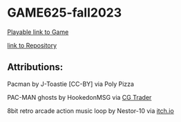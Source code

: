 # GAME625-fall2023

[Playable link to Game](https://sarahashemii.github.io/game625-fall2023/assignments/assignment01/play)<br>

[link to Repository](https://github.com/SaraHashemii/game625-fall2023/tree/main/assignments/assignment01)


## Attributions:<br>
Pacman by J-Toastie [CC-BY] via Poly Pizza <br>


PAC-MAN ghosts by HookedonMSG via [CG Trader](https://www.cgtrader.com)


8bit retro arcade action music loop by Nestor-10 via [itch.io](https://nestor-10.itch.io/8bit-retro-arcade-action-music-loop)
